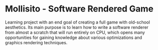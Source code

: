 Mollisito - Software Rendered Game 
===

Learning project with an end goal of creating a full game with old-school aesthetics. Its main purpose is to learn how to write a software renderer from almost a scratch that will run entirely on CPU, which opens many opportunities for gaining knowledge about various optimizations and graphics rendering techniques.
